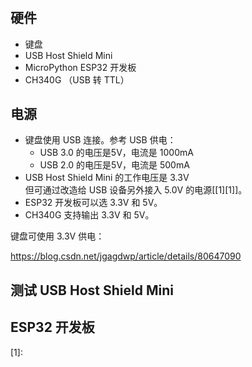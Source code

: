 # 

## 硬件

- 键盘
- USB Host Shield Mini
- MicroPython ESP32 开发板
- CH340G （USB 转 TTL）

## 电源

- 键盘使用 USB 连接。参考 USB 供电：
  + USB 3.0 的电压是5V，电流是 1000mA
  + USB 2.0 的电压是5V，电流是 500mA
- USB Host Shield Mini 的工作电压是 3.3V  
  但可通过改造给 USB 设备另外接入 5.0V 的电源[[1][1]]。
- ESP32 开发板可以选 3.3V 和 5V。
- CH340G 支持输出 3.3V 和 5V。

键盘可使用 3.3V 供电：  

https://blog.csdn.net/jgagdwp/article/details/80647090

## 测试 USB Host Shield Mini




## ESP32 开发板



[1]: 

